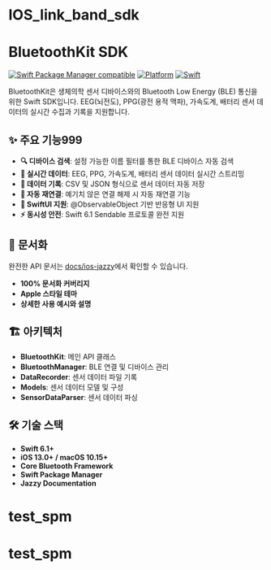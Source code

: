 # IOS_link_band_sdk

# BluetoothKit SDK

[![Swift Package Manager compatible](https://img.shields.io/badge/Swift%20Package%20Manager-compatible-brightgreen.svg)](https://github.com/apple/swift-package-manager)
[![Platform](https://img.shields.io/badge/platform-iOS%2013.0%2B%20%7C%20macOS%2010.15%2B-lightgrey.svg)](https://developer.apple.com/documentation/)
[![Swift](https://img.shields.io/badge/Swift-6.1-orange.svg)](https://swift.org)

BluetoothKit은 생체의학 센서 디바이스와의 Bluetooth Low Energy (BLE) 통신을 위한 Swift SDK입니다. EEG(뇌전도), PPG(광전 용적 맥파), 가속도계, 배터리 센서 데이터의 실시간 수집과 기록을 지원합니다.

## ✨ 주요 기능999

- **🔍 디바이스 검색**: 설정 가능한 이름 필터를 통한 BLE 디바이스 자동 검색
- **📡 실시간 데이터**: EEG, PPG, 가속도계, 배터리 센서 데이터 실시간 스트리밍
- **💾 데이터 기록**: CSV 및 JSON 형식으로 센서 데이터 자동 저장
- **🔄 자동 재연결**: 예기치 않은 연결 해제 시 자동 재연결 기능
- **📱 SwiftUI 지원**: @ObservableObject 기반 반응형 UI 지원
- **⚡ 동시성 안전**: Swift 6.1 Sendable 프로토콜 완전 지원

## 📖 문서화

완전한 API 문서는 [docs/ios-jazzy](docs/ios-jazzy/index.html)에서 확인할 수 있습니다.
- **100% 문서화 커버리지**
- **Apple 스타일 테마**
- **상세한 사용 예시와 설명**

## 🏗️ 아키텍처

- **BluetoothKit**: 메인 API 클래스
- **BluetoothManager**: BLE 연결 및 디바이스 관리
- **DataRecorder**: 센서 데이터 파일 기록
- **Models**: 센서 데이터 모델 및 구성
- **SensorDataParser**: 센서 데이터 파싱

## 🛠️ 기술 스택

- **Swift 6.1+**
- **iOS 13.0+ / macOS 10.15+**
- **Core Bluetooth Framework**
- **Swift Package Manager**
- **Jazzy Documentation**
# test_spm
# test_spm
